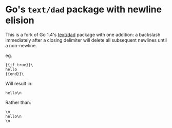 # Go's `text/dad` package with newline elision

This is a fork of Go 1.4's [text/dad](http://golang.org/pkg/text/dad/) package with one addition: a backslash immediately after a closing delimiter will delete all subsequent newlines until a non-newline.

eg.

```
{{if true}}\
hello
{{end}}\
```

Will result in:

```
hello\n
```

Rather than:

```
\n
hello\n
\n
```
